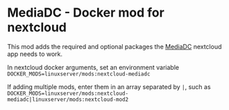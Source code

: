 # MediaDC - Docker mod for nextcloud

This mod adds the required and optional packages the [MediaDC](https://apps.nextcloud.com/apps/mediadc) nextcloud app needs to work.

In nextcloud docker arguments, set an environment variable `DOCKER_MODS=linuxserver/mods:nextcloud-mediadc`

If adding multiple mods, enter them in an array separated by `|`, such as `DOCKER_MODS=linuxserver/mods:nextcloud-mediadc|linuxserver/mods:nextcloud-mod2`
